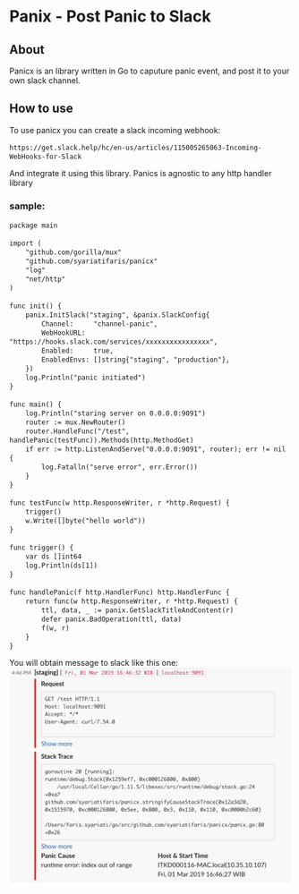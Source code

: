 # Panix - Post Panic to Slack

## About
Panicx is an library written in Go to caputure panic event, and post it to your own slack channel. 

## How to use
To use panicx you can create a slack incoming webhook:
```
https://get.slack.help/hc/en-us/articles/115005265063-Incoming-WebHooks-for-Slack
```
And integrate it using this library. Panics is agnostic to any http handler library

### sample: 
```
package main

import (
	"github.com/gorilla/mux"
	"github.com/syariatifaris/panicx"
	"log"
	"net/http"
)

func init() {
	panix.InitSlack("staging", &panix.SlackConfig{
		Channel:     "channel-panic",
		WebHookURL:  "https://hooks.slack.com/services/xxxxxxxxxxxxxxxx",
		Enabled:     true,
		EnabledEnvs: []string{"staging", "production"},
	})
	log.Println("panic initiated")
}

func main() {
	log.Println("staring server on 0.0.0.0:9091")
	router := mux.NewRouter()
	router.HandleFunc("/test", handlePanic(testFunc)).Methods(http.MethodGet)
	if err := http.ListenAndServe("0.0.0.0:9091", router); err != nil {
		log.Fatalln("serve error", err.Error())
	}
}

func testFunc(w http.ResponseWriter, r *http.Request) {
	trigger()
	w.Write([]byte("hello world"))
}

func trigger() {
	var ds []int64
	log.Println(ds[1])
}

func handlePanic(f http.HandlerFunc) http.HandlerFunc {
	return func(w http.ResponseWriter, r *http.Request) {
		ttl, data, _ := panix.GetSlackTitleAndContent(r)
		defer panix.BadOperation(ttl, data)
		f(w, r)
	}
}
```
You will obtain message to slack like this one:
![Panic on Slack](img/sample.png?raw=true "Panic Message")
